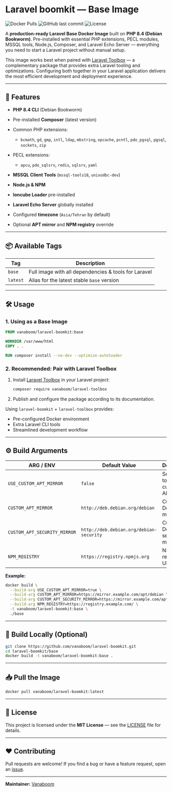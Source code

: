 # Laravel boomkit — Base Image

![Docker Pulls](https://img.shields.io/docker/pulls/vanaboom/laravel-boomkit)
![GitHub last commit](https://img.shields.io/github/last-commit/vanaboom/laravel-boomkit)
![License](https://img.shields.io/badge/license-MIT-green)

A **production-ready Laravel Base Docker Image** built on **PHP 8.4 (Debian Bookworm)**.
Pre-installed with essential PHP extensions, PECL modules, MSSQL tools, Node.js, Composer, and Laravel Echo Server — everything you need to start a Laravel project without manual setup.

This image works best when paired with [Laravel Toolbox](https://github.com/vanaboom/laravel-toolbox) — a complementary package that provides extra Laravel tooling and optimizations. Configuring both together in your Laravel application delivers the most efficient development and deployment experience.

---

## 🚀 Features

* **PHP 8.4 CLI** (Debian Bookworm)
* Pre-installed **Composer** (latest version)
* Common PHP extensions:

    * `bcmath`, `gd`, `gmp`, `intl`, `ldap`, `mbstring`, `opcache`, `pcntl`, `pdo_pgsql`, `pgsql`, `sockets`, `zip`
* PECL extensions:

    * `apcu`, `pdo_sqlsrv`, `redis`, `sqlsrv`, `yaml`
* **MSSQL Client Tools** (`mssql-tools18`, `unixodbc-dev`)
* **Node.js & NPM**
* **Ioncube Loader** pre-installed
* **Laravel Echo Server** globally installed
* Configured **timezone** (`Asia/Tehran` by default)
* Optional **APT mirror** and **NPM registry** override

---

## 📦 Available Tags

| Tag      | Description                                          |
| -------- | ---------------------------------------------------- |
| `base`   | Full image with all dependencies & tools for Laravel |
| `latest` | Alias for the latest stable `base` version           |

---

## 🛠 Usage

### 1. Using as a Base Image

```dockerfile
FROM vanaboom/laravel-boomkit:base

WORKDIR /var/www/html
COPY . .

RUN composer install --no-dev --optimize-autoloader
```

### 2. Recommended: Pair with Laravel Toolbox

1. Install [Laravel Toolbox](https://github.com/vanaboom/laravel-toolbox) in your Laravel project:

   ```bash
   composer require vanaboom/laravel-toolbox
   ```
2. Publish and configure the package according to its documentation.

Using `laravel-boomkit` + `laravel-toolbox` provides:

* Pre-configured Docker environment
* Extra Laravel CLI tools
* Streamlined development workflow

---

## ⚙️ Build Arguments

| ARG / ENV                    | Default Value                           | Description                              |
| ---------------------------- | --------------------------------------- | ---------------------------------------- |
| `USE_CUSTOM_APT_MIRROR`      | `false`                                 | Set to `true` to use a custom APT mirror |
| `CUSTOM_APT_MIRROR`          | `http://deb.debian.org/debian`          | Custom Debian APT mirror URL             |
| `CUSTOM_APT_SECURITY_MIRROR` | `http://deb.debian.org/debian-security` | Custom Debian security mirror URL        |
| `NPM_REGISTRY`               | `https://registry.npmjs.org`            | NPM registry URL                         |

**Example:**

```bash
docker build \
  --build-arg USE_CUSTOM_APT_MIRROR=true \
  --build-arg CUSTOM_APT_MIRROR=https://mirror.example.com/apt/debian \
  --build-arg CUSTOM_APT_SECURITY_MIRROR=https://mirror.example.com/apt/debian/security \
  --build-arg NPM_REGISTRY=https://registry.example.com/ \
  -t vanaboom/laravel-boomkit:base \
  ./base
```

---

## 🔧 Build Locally (Optional)

```bash
git clone https://github.com/vanaboom/laravel-boomkit.git
cd laravel-boomkit/base
docker build -t vanaboom/laravel-boomkit:base .
```

---

## 📥 Pull the Image

```bash
docker pull vanaboom/laravel-boomkit:latest
```

---

## 📜 License

This project is licensed under the **MIT License** — see the [LICENSE](LICENSE) file for details.

---

## ❤️ Contributing

Pull requests are welcome!
If you find a bug or have a feature request, open an [issue](https://github.com/vanaboom/laravel-boomkit/issues).

---

**Maintainer:** [Vanaboom](https://github.com/vanaboom)
